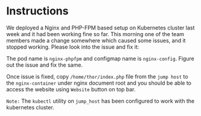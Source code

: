 # Instructions

We deployed a Nginx and PHP-FPM based setup on Kubernetes cluster last week and it had been working fine so far. This morning one of the team members made a change somewhere which caused some issues, and it stopped working. Please look into the issue and fix it:

The pod name is `nginx-phpfpm` and configmap name is `nginx-config`. Figure out the issue and fix the same.

Once issue is fixed, copy `/home/thor/index.php` file from the `jump host` to the `nginx-container` under nginx document root and you should be able to access the website using `Website` button on top bar.

`Note:` The `kubectl` utility on `jump_host` has been configured to work with the kubernetes cluster.
